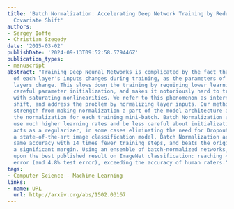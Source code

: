 ```yaml
---
title: 'Batch Normalization: Accelerating Deep Network Training by Reducing Internal
  Covariate Shift'
authors:
- Sergey Ioffe
- Christian Szegedy
date: '2015-03-02'
publishDate: '2024-09-13T09:52:58.579446Z'
publication_types:
- manuscript
abstract: "Training Deep Neural Networks is complicated by the fact that the distribution
  of each layer's inputs changes during training, as the parameters of the previous
  layers change. This slows down the training by requiring lower learning rates and
  careful parameter initialization, and makes it notoriously hard to train models
  with saturating nonlinearities. We refer to this phenomenon as internal covariate
  shift, and address the problem by normalizing layer inputs. Our method draws its
  strength from making normalization a part of the model architecture and performing
  the normalization for each training mini-batch. Batch Normalization allows us to
  use much higher learning rates and be less careful about initialization. It also
  acts as a regularizer, in some cases eliminating the need for Dropout. Applied to
  a state-of-the-art image classification model, Batch Normalization achieves the
  same accuracy with 14 times fewer training steps, and beats the original model by
  a significant margin. Using an ensemble of batch-normalized networks, we improve
  upon the best published result on ImageNet classification: reaching 4.9% top-5 validation
  error (and 4.8% test error), exceeding the accuracy of human raters."
tags:
- Computer Science - Machine Learning
links:
- name: URL
  url: http://arxiv.org/abs/1502.03167
---
```

